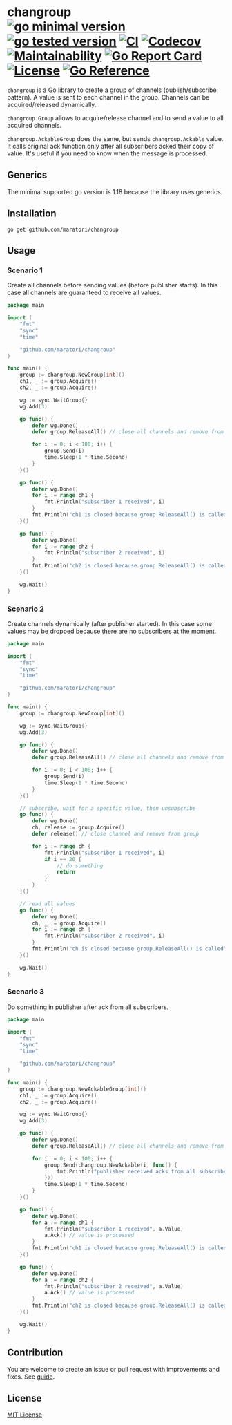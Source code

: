 # changroup <br> [![go minimal version][go-img]][go-url] [![go tested version][go-latest-img]][go-latest-url] [![CI][ci-img]][ci-url] [![Codecov][codecov-img]][codecov-url] [![Maintainability][codeclimate-img]][codeclimate-url] [![Go Report Card][goreportcard-img]][goreportcard-url] [![License][license-img]][license-url] [![Go Reference][godoc-img]][godoc-url]


`changroup` is a Go library to create a group of channels (publish/subscribe pattern). A value is sent to each channel in the group. Channels can be acquired/released dynamically.

`changroup.Group` allows to acquire/release channel and to send a value to all acquired channels.

`changroup.AckableGroup` does the same, but sends `changroup.Ackable` value. It calls original ack function only after all subscribers acked their copy of value. It's useful if you need to know when the message is processed.


## Generics

The minimal supported go version is 1.18 because the library uses generics.

## Installation

```shell
go get github.com/maratori/changroup
```

## Usage

### Scenario 1

Create all channels before sending values (before publisher starts). In this case all channels are guaranteed to receive all values.

```go
package main

import (
	"fmt"
	"sync"
	"time"

	"github.com/maratori/changroup"
)

func main() {
	group := changroup.NewGroup[int]()
	ch1, _ := group.Acquire()
	ch2, _ := group.Acquire()

	wg := sync.WaitGroup{}
	wg.Add(3)

	go func() {
		defer wg.Done()
		defer group.ReleaseAll() // close all channels and remove from group

		for i := 0; i < 100; i++ {
			group.Send(i)
			time.Sleep(1 * time.Second)
		}
	}()

	go func() {
		defer wg.Done()
		for i := range ch1 {
			fmt.Println("subscriber 1 received", i)
		}
		fmt.Println("ch1 is closed because group.ReleaseAll() is called")
	}()

	go func() {
		defer wg.Done()
		for i := range ch2 {
			fmt.Println("subscriber 2 received", i)
		}
		fmt.Println("ch2 is closed because group.ReleaseAll() is called")
	}()

	wg.Wait()
}
```

### Scenario 2

Create channels dynamically (after publisher started). In this case some values may be dropped because there are no subscribers at the moment.

```go
package main

import (
	"fmt"
	"sync"
	"time"

	"github.com/maratori/changroup"
)

func main() {
	group := changroup.NewGroup[int]()

	wg := sync.WaitGroup{}
	wg.Add(3)

	go func() {
		defer wg.Done()
		defer group.ReleaseAll() // close all channels and remove from group

		for i := 0; i < 100; i++ {
			group.Send(i)
			time.Sleep(1 * time.Second)
		}
	}()

	// subscribe, wait for a specific value, then unsubscribe
	go func() {
		defer wg.Done()
		ch, release := group.Acquire()
		defer release() // close channel and remove from group

		for i := range ch {
			fmt.Println("subscriber 1 received", i)
			if i == 20 {
				// do something
				return
			}
		}
	}()

	// read all values
	go func() {
		defer wg.Done()
		ch, _ := group.Acquire()
		for i := range ch {
			fmt.Println("subscriber 2 received", i)
		}
		fmt.Println("ch is closed because group.ReleaseAll() is called")
	}()

	wg.Wait()
}
```

### Scenario 3

Do something in publisher after ack from all subscribers.

```go
package main

import (
	"fmt"
	"sync"
	"time"

	"github.com/maratori/changroup"
)

func main() {
	group := changroup.NewAckableGroup[int]()
	ch1, _ := group.Acquire()
	ch2, _ := group.Acquire()

	wg := sync.WaitGroup{}
	wg.Add(3)

	go func() {
		defer wg.Done()
		defer group.ReleaseAll() // close all channels and remove from group

		for i := 0; i < 100; i++ {
			group.Send(changroup.NewAckable(i, func() {
				fmt.Println("publisher received acks from all subscribers for i =", i)
			}))
			time.Sleep(1 * time.Second)
		}
	}()

	go func() {
		defer wg.Done()
		for a := range ch1 {
			fmt.Println("subscriber 1 received", a.Value)
			a.Ack() // value is processed
		}
		fmt.Println("ch1 is closed because group.ReleaseAll() is called")
	}()

	go func() {
		defer wg.Done()
		for a := range ch2 {
			fmt.Println("subscriber 2 received", a.Value)
			a.Ack() // value is processed
		}
		fmt.Println("ch2 is closed because group.ReleaseAll() is called")
	}()

	wg.Wait()
}
```

## Contribution

You are welcome to create an issue or pull request with improvements and fixes. See [guide](/.github/CONTRIBUTING.md).

## License

[MIT License][license-url]


[go-img]: https://img.shields.io/github/go-mod/go-version/maratori/changroup
[go-url]: /go.mod
[go-latest-img]: https://img.shields.io/github/go-mod/go-version/maratori/changroup?filename=.github%2Flatest-deps%2Fgo.mod&label=tested
[go-latest-url]: /.github/latest-deps/go.mod
[ci-img]: https://github.com/maratori/changroup/actions/workflows/ci.yml/badge.svg
[ci-url]: https://github.com/maratori/changroup/actions/workflows/ci.yml
[codecov-img]: https://codecov.io/gh/maratori/changroup/branch/main/graph/badge.svg?token=vbDpr5rl0h
[codecov-url]: https://codecov.io/gh/maratori/changroup
[codeclimate-img]: https://api.codeclimate.com/v1/badges/ff2cd8265ab506c847d4/maintainability
[codeclimate-url]: https://codeclimate.com/github/maratori/changroup/maintainability
[goreportcard-img]: https://goreportcard.com/badge/github.com/maratori/changroup
[goreportcard-url]: https://goreportcard.com/report/github.com/maratori/changroup
[license-img]: https://img.shields.io/github/license/maratori/changroup.svg
[license-url]: /LICENSE
[godoc-img]: https://pkg.go.dev/badge/github.com/maratori/changroup.svg
[godoc-url]: https://pkg.go.dev/github.com/maratori/changroup
